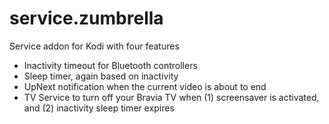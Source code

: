 service.zumbrella
================

Service addon for Kodi with four features

* Inactivity timeout for Bluetooth controllers
* Sleep timer, again based on inactivity
* UpNext notification when the current video is about to end
* TV Service to turn off your Bravia TV when (1) screensaver is activated, and (2) inactivity sleep timer expires
